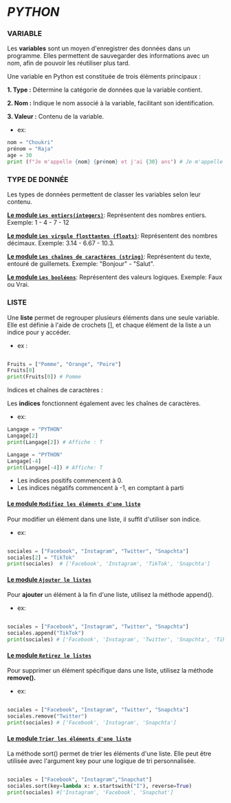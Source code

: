 
# *PYTHON*

### **VARIABLE**

Les **variables** sont un moyen d'enregistrer des données dans un programme. Elles permettent de sauvegarder des informations avec un nom, afin de pouvoir les réutiliser plus tard.

Une variable en Python est constituée de trois éléments principaux :

**1. Type :** Détermine la catégorie de données que la variable contient.

**2.  Nom :** Indique le nom associé à la variable, facilitant son identification.

**3. Valeur :** Contenu de la variable.

* ex:

```python
nom = "Choukri"
prénom = "Raja"
age = 30
print (f"Je m'appelle {nom} {prénom} et j'ai {30} ans") # Je m'appelle Choukri Raja et j'ai 30 ans.
```
### **TYPE DE DONNÉE**

Les types de données permettent de classer les variables selon leur contenu.

**<u>Le module `Les entiers(integers)`</u>**: Représentent des nombres entiers.
Exemple:  1  - 4 - 7 - 12

**<u>Le module `Les virgule flosttantes (floats)`</u>**: Représentent des nombres décimaux.
Exemple: 3.14 - 6.67 - 10.3.

**<u>Le module `Les chaînes de caractères (string)`</u>**: Représentent du texte, entouré de guillemets.
Exemple: "Bonjour" - "Salut".

**<u>Le module `Les booléens`</u>**: Représentent des valeurs logiques. 
Exemple: Faux ou Vrai.

### **LISTE**

Une **liste** permet de regrouper plusieurs éléments dans une seule variable. Elle est définie à l'aide de crochets [], et chaque élément de la liste a un indice pour y accéder.

* ex : 

```python

Fruits = ["Pomme", "Orange", "Poire"]
Fruits[0]
print(Fruits[0]) # Pomme

```

Indices et chaînes de caractères :

Les **indices** fonctionnent également avec les chaînes de caractères.

* ex:

```python
Langage = "PYTHON"
Langage[2]
print(Langage[2]) # Affiche : T
```

```python
Langage = "PYTHON"
Langage[-4]
print(Langage[-4]) # Affiche: T
```
* Les indices positifs commencent à 0.
* Les indices négatifs commencent à -1, en comptant à parti

#### **<u>Le module `Modifiez les éléments d'une liste`</u>**

Pour modifier un élément dans une liste, il suffit d'utiliser son indice.

* ex: 

```python

sociales = ["Facebook", "Instagram", "Twitter", "Snapchta"]
sociales[2] = "TikTok"
print(sociales)  # ['Facebook', 'Instagram', 'TikTok', 'Snapchta']

```

#### **<u>Le module `Ajouter le listes`</u>**

Pour **ajouter** un élément à la fin d'une liste, utilisez la méthode append().

* ex: 

```python

sociales = ["Facebook", "Instagram", "Twitter", "Snapchta"]
sociales.append("TikTok")
print(sociales) # ['Facebook', 'Instagram', 'Twitter', 'Snapchta', 'TikTok']

```

#### **<u>Le module `Retirez le listes`</u>**

Pour supprimer un élément spécifique dans une liste, utilisez la méthode **remove().**

* ex: 

```python

sociales = ["Facebook", "Instagram", "Twitter", "Snapchta"]
sociales.remove("Twitter")
print(sociales) # ['Facebook', 'Instagram', 'Snapchta']

```

#### **<u>Le module `Trier les éléments d'une liste`</u>**

La méthode sort() permet de trier les éléments d'une liste. Elle peut être utilisée avec l'argument key pour une logique de tri personnalisée.

```python

sociales = ["Facebook", "Instagram","Snapchat"]
sociales.sort(key=lambda x: x.startswith("I"), reverse=True)
print(sociales) #['Instagram', 'Facebook', 'Snapchat']

```
